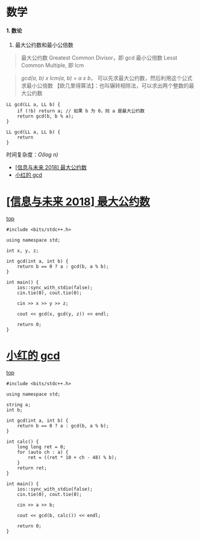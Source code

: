 # 数学

#### 1. 数论
   1. 最⼤公约数和最⼩公倍数
>最大公约数 Greatest Common Divisor，即 gcd
最小公倍数 Lesst Common Multiple, 即 lcm

>*gcd(a, b) x lcm(a, b) = a x b*，
可以先求最大公约数，然后利用这个公式求最小公倍数
>【欧几里得算法】：也叫辗转相除法，可以求出两个整数的最大公约数

```
LL gcd(LL a, LL b) {
    if (!b) return a; // 如果 b 为 0，则 a 是最大公约数
    return gcd(b, b % a);
}
```
```
LL gcd(LL a, LL b) {
    return 
}
```
时间复杂度：*O(log n)*


* [[信息与未来 2018] 最大公约数](#信息与未来-2018-最大公约数)
* [小红的 gcd](#小红的-gcd)



# [[信息与未来 2018] 最大公约数](https://www.luogu.com.cn/problem/B3736)
[top](#1-数论)
```
#include <bits/stdc++.h>

using namespace std;

int x, y, z;

int gcd(int a, int b) {
	return b == 0 ? a : gcd(b, a % b);
}

int main() {
	ios::sync_with_stdio(false);
	cin.tie(0), cout.tie(0);
	
	cin >> x >> y >> z;
	
	cout << gcd(x, gcd(y, z)) << endl;
	
	return 0;
} 
```

# [小红的 gcd](https://ac.nowcoder.com/acm/problem/275615)
[top](#1-数论)
```
#include <bits/stdc++.h>

using namespace std;

string a;
int b;

int gcd(int a, int b) {
    return b == 0 ? a : gcd(b, a % b);
}

int calc() {
    long long ret = 0;
    for (auto ch : a) {
        ret = ((ret * 10 + ch - 48) % b);
    }
    return ret;
}

int main() {
    ios::sync_with_stdio(false);
    cin.tie(0), cout.tie(0);
    
    cin >> a >> b;
    
    cout << gcd(b, calc()) << endl;
    
    return 0;
}
```
